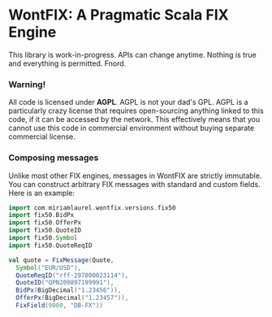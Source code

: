 WontFIX: A Pragmatic Scala FIX Engine
=====================================

This library is work-in-progress. APIs can change anytime. Nothing is 
true and everything is permitted. Fnord.

### Warning!

All code is licensed under **AGPL**. AGPL is not your dad's GPL. AGPL is 
a particularly crazy license that requires open-sourcing anything linked to 
this code, if it can be accessed by the network. This effectively means that
you cannot use this code in commercial environment without buying separate
commercial license.

### Composing messages

Unlike most other FIX engines, messages in WontFIX are strictly immutable.
You can construct arbitrary FIX messages with standard and custom fields.
Here is an example:

```scala
import com.miriamlaurel.wontfix.versions.fix50
import fix50.BidPx
import fix50.OfferPx
import fix50.QuoteID
import fix50.Symbol
import fix50.QuoteReqID

val quote = FixMessage(Quote,
  Symbol("EUR/USD"),
  QuoteReqID("rff-297800023114"),
  QuoteID("QPN209897199991"),
  BidPx(BigDecimal("1.23456")),
  OfferPx(BigDecimal("1.23457")),
  FixField(9000, "DB-FX"))
```
